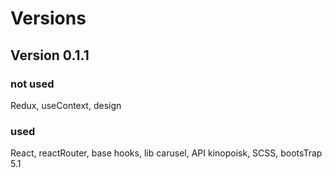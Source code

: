 # Versions

## Version 0.1.1

### not used

Redux, useContext, design

### used

React, reactRouter, base hooks, lib carusel, API kinopoisk, SCSS, bootsTrap 5.1

